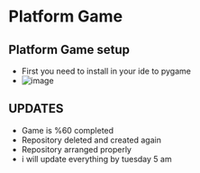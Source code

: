 # Platform Game
## Platform Game setup
*  First you need to install in your ide to pygame
*  ![image](https://github.com/FurkanBirand/Platform-Game/assets/150913417/50c40053-4a07-44e8-b7a5-d16bc989b8ee)

  

## UPDATES
  * Game is %60 completed
  * Repository deleted and created again
  * Repository arranged properly
  * i will update everything by tuesday 5 am
 
